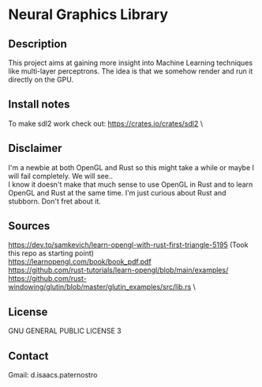 # Neural Graphics Library

## Description
This project aims at gaining more insight into Machine Learning techniques like multi-layer perceptrons. The idea is that we somehow render and run it directly on the GPU.

## Install notes
To make sdl2 work check out: https://crates.io/crates/sdl2 \

## Disclaimer
I'm a newbie at both OpenGL and Rust so this might take a while or maybe I will fail completely. We will see.. \
I know it doesn't make that much sense to use OpenGL in Rust and to learn OpenGL and Rust at the same time. I'm just curious about Rust and stubborn. Don't fret about it.

## Sources
https://dev.to/samkevich/learn-opengl-with-rust-first-triangle-5195 (Took this repo as starting point) \
https://learnopengl.com/book/book_pdf.pdf \
https://github.com/rust-tutorials/learn-opengl/blob/main/examples/ \
https://github.com/rust-windowing/glutin/blob/master/glutin_examples/src/lib.rs \

## License
GNU GENERAL PUBLIC LICENSE 3

## Contact
Gmail: d.isaacs.paternostro 